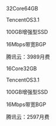 32Core64GB

TencentOS3.1

100GB增强型SSD

16Mbps带宽BGP

腾讯云：3989月费

16Core32GB

TencentOS3.1

100GB增强型SSD

16Mbps带宽BGP

腾讯云：2597月费






